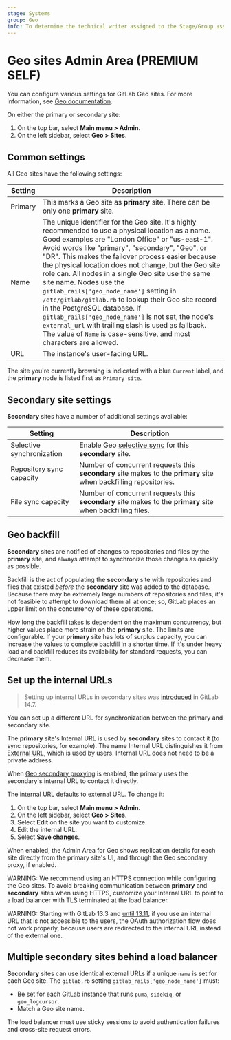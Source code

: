 ```yaml
---
stage: Systems
group: Geo
info: To determine the technical writer assigned to the Stage/Group associated with this page, see https://about.gitlab.com/handbook/product/ux/technical-writing/#assignments
---
```


# Geo sites Admin Area **(PREMIUM SELF)**

You can configure various settings for GitLab Geo sites. For more information, see
[Geo documentation](../../administration/geo/index.md).

On either the primary or secondary site:

1. On the top bar, select **Main menu > Admin**.
1. On the left sidebar, select **Geo > Sites**.

## Common settings

All Geo sites have the following settings:

| Setting | Description |
| --------| ----------- |
| Primary | This marks a Geo site as **primary** site. There can be only one **primary** site. |
| Name    | The unique identifier for the Geo site. It's highly recommended to use a physical location as a name. Good examples are "London Office" or "us-east-1". Avoid words like "primary", "secondary", "Geo", or "DR". This makes the failover process easier because the physical location does not change, but the Geo site role can. All nodes in a single Geo site use the same site name. Nodes use the `gitlab_rails['geo_node_name']` setting in `/etc/gitlab/gitlab.rb` to lookup their Geo site record in the PostgreSQL database. If `gitlab_rails['geo_node_name']` is not set, the node's `external_url` with trailing slash is used as fallback. The value of `Name` is case-sensitive, and most characters are allowed. |
| URL     | The instance's user-facing URL. |

The site you're currently browsing is indicated with a blue `Current` label, and
the **primary** node is listed first as `Primary site`.

## Secondary site settings

**Secondary** sites have a number of additional settings available:

| Setting                   | Description |
|---------------------------|-------------|
| Selective synchronization | Enable Geo [selective sync](../../administration/geo/replication/configuration.md#selective-synchronization) for this **secondary** site. |
| Repository sync capacity  | Number of concurrent requests this **secondary** site makes to the **primary** site when backfilling repositories. |
| File sync capacity        | Number of concurrent requests this **secondary** site makes to the **primary** site when backfilling files. |

## Geo backfill

**Secondary** sites are notified of changes to repositories and files by the **primary** site,
and always attempt to synchronize those changes as quickly as possible.

Backfill is the act of populating the **secondary** site with repositories and files that
existed *before* the **secondary** site was added to the database. Because there may be
extremely large numbers of repositories and files, it's not feasible to attempt to
download them all at once; so, GitLab places an upper limit on the concurrency of
these operations.

How long the backfill takes is dependent on the maximum concurrency, but higher
values place more strain on the **primary** site. The limits are configurable.
If your **primary** site has lots of surplus capacity,
you can increase the values to complete backfill in a shorter time. If it's
under heavy load and backfill reduces its availability for standard requests,
you can decrease them.

## Set up the internal URLs

> Setting up internal URLs in secondary sites was [introduced](https://gitlab.com/gitlab-org/gitlab/-/merge_requests/77179) in GitLab 14.7.

You can set up a different URL for synchronization between the primary and secondary site.

The **primary** site's Internal URL is used by **secondary** sites to contact it
(to sync repositories, for example). The name Internal URL distinguishes it from
[External URL](https://docs.gitlab.com/omnibus/settings/configuration.html#configuring-the-external-url-for-gitlab),
which is used by users. Internal URL does not need to be a private address.

When [Geo secondary proxying](../../administration/geo/secondary_proxy/index.md) is enabled,
the primary uses the secondary's internal URL to contact it directly.

The internal URL defaults to external URL. To change it:

1. On the top bar, select **Main menu > Admin**.
1. On the left sidebar, select **Geo > Sites**.
1. Select **Edit** on the site you want to customize.
1. Edit the internal URL.
1. Select **Save changes**.

When enabled, the Admin Area for Geo shows replication details for each site directly
from the primary site's UI, and through the Geo secondary proxy, if enabled.

WARNING:
We recommend using an HTTPS connection while configuring the Geo sites. To avoid
breaking communication between **primary** and **secondary** sites when using
HTTPS, customize your Internal URL to point to a load balancer with TLS
terminated at the load balancer.

WARNING:
Starting with GitLab 13.3 and [until 13.11](https://gitlab.com/gitlab-org/gitlab/-/issues/325522),
if you use an internal URL that is not accessible to the users, the
OAuth authorization flow does not work properly, because users are redirected
to the internal URL instead of the external one.

## Multiple secondary sites behind a load balancer

**Secondary** sites can use identical external URLs if
a unique `name` is set for each Geo site. The `gitlab.rb` setting
`gitlab_rails['geo_node_name']` must:

- Be set for each GitLab instance that runs `puma`, `sidekiq`, or `geo_logcursor`.
- Match a Geo site name.

The load balancer must use sticky sessions to avoid authentication
failures and cross-site request errors.

<!-- ## Troubleshooting

Include any troubleshooting steps that you can foresee. If you know beforehand what issues
one might have when setting this up, or when something is changed, or on upgrading, it's
important to describe those, too. Think of things that may go wrong and include them here.
This is important to minimize requests for support, and to avoid doc comments with
questions that you know someone might ask.

Each scenario can be a third-level heading, for example `### Getting error message X`.
If you have none to add when creating a doc, leave this section in place
but commented out to help encourage others to add to it in the future. -->
